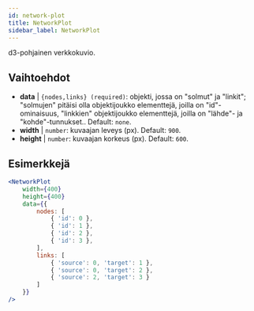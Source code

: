 ```yaml
---
id: network-plot
title: NetworkPlot
sidebar_label: NetworkPlot
---
```


d3-pohjainen verkkokuvio.

## Vaihtoehdot

* __data__ | `{nodes,links} (required)`: objekti, jossa on "solmut" ja "linkit"; "solmujen" pitäisi olla objektijoukko elementtejä, joilla on "id"-ominaisuus, "linkkien" objektijoukko elementtejä, joilla on "lähde"- ja "kohde"-tunnukset.. Default: `none`.
* __width__ | `number`: kuvaajan leveys (px). Default: `900`.
* __height__ | `number`: kuvaajan korkeus (px). Default: `600`.


## Esimerkkejä

```jsx live
<NetworkPlot
    width={400}
    height={400}
    data={{
        nodes: [
            { 'id': 0 },
            { 'id': 1 },
            { 'id': 2 },
            { 'id': 3 },
        ],
        links: [
            { 'source': 0, 'target': 1 },
            { 'source': 0, 'target': 2 },
            { 'source': 2, 'target': 3 }
        ]
    }}
/>
``` 

